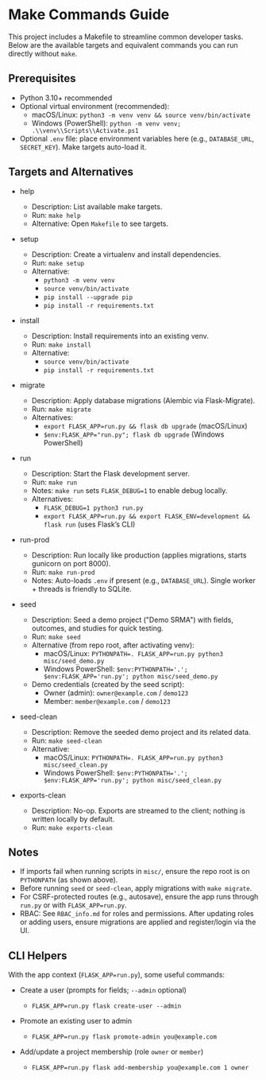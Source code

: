 # Make Commands Guide

This project includes a Makefile to streamline common developer tasks. Below are the available targets and equivalent commands you can run directly without `make`.

## Prerequisites
- Python 3.10+ recommended
- Optional virtual environment (recommended):
  - macOS/Linux: `python3 -m venv venv && source venv/bin/activate`
  - Windows (PowerShell): `python -m venv venv; .\\venv\\Scripts\\Activate.ps1`
 - Optional `.env` file: place environment variables here (e.g., `DATABASE_URL`, `SECRET_KEY`). Make targets auto-load it.

## Targets and Alternatives

- help
  - Description: List available make targets.
  - Run: `make help`
  - Alternative: Open `Makefile` to see targets.

- setup
  - Description: Create a virtualenv and install dependencies.
  - Run: `make setup`
  - Alternative:
    - `python3 -m venv venv`
    - `source venv/bin/activate`
    - `pip install --upgrade pip`
    - `pip install -r requirements.txt`

- install
  - Description: Install requirements into an existing venv.
  - Run: `make install`
  - Alternative:
    - `source venv/bin/activate`
    - `pip install -r requirements.txt`

- migrate
  - Description: Apply database migrations (Alembic via Flask-Migrate).
  - Run: `make migrate`
  - Alternatives:
    - `export FLASK_APP=run.py && flask db upgrade` (macOS/Linux)
    - `$env:FLASK_APP="run.py"; flask db upgrade` (Windows PowerShell)

- run
  - Description: Start the Flask development server.
  - Run: `make run`
  - Notes: `make run` sets `FLASK_DEBUG=1` to enable debug locally.
  - Alternatives:
    - `FLASK_DEBUG=1 python3 run.py`
    - `export FLASK_APP=run.py && export FLASK_ENV=development && flask run` (uses Flask’s CLI)

- run-prod
  - Description: Run locally like production (applies migrations, starts gunicorn on port 8000).
  - Run: `make run-prod`
  - Notes: Auto-loads `.env` if present (e.g., `DATABASE_URL`). Single worker + threads is friendly to SQLite.

- seed
  - Description: Seed a demo project ("Demo SRMA") with fields, outcomes, and studies for quick testing.
  - Run: `make seed`
  - Alternative (from repo root, after activating venv):
    - macOS/Linux: `PYTHONPATH=. FLASK_APP=run.py python3 misc/seed_demo.py`
    - Windows PowerShell: `$env:PYTHONPATH='.'; $env:FLASK_APP='run.py'; python misc/seed_demo.py`
  - Demo credentials (created by the seed script):
    - Owner (admin): `owner@example.com` / `demo123`
    - Member: `member@example.com` / `demo123`

- seed-clean
  - Description: Remove the seeded demo project and its related data.
  - Run: `make seed-clean`
  - Alternative:
    - macOS/Linux: `PYTHONPATH=. FLASK_APP=run.py python3 misc/seed_clean.py`
    - Windows PowerShell: `$env:PYTHONPATH='.'; $env:FLASK_APP='run.py'; python misc/seed_clean.py`

- exports-clean
  - Description: No-op. Exports are streamed to the client; nothing is written locally by default.
  - Run: `make exports-clean`

## Notes
- If imports fail when running scripts in `misc/`, ensure the repo root is on `PYTHONPATH` (as shown above).
- Before running `seed` or `seed-clean`, apply migrations with `make migrate`.
- For CSRF-protected routes (e.g., autosave), ensure the app runs through `run.py` or with `FLASK_APP=run.py`.
- RBAC: See `RBAC_info.md` for roles and permissions. After updating roles or adding users, ensure migrations are applied and register/login via the UI.

## CLI Helpers

With the app context (`FLASK_APP=run.py`), some useful commands:

- Create a user (prompts for fields; `--admin` optional)
  - `FLASK_APP=run.py flask create-user --admin`

- Promote an existing user to admin
  - `FLASK_APP=run.py flask promote-admin you@example.com`

- Add/update a project membership (role `owner` or `member`)
  - `FLASK_APP=run.py flask add-membership you@example.com 1 owner`
